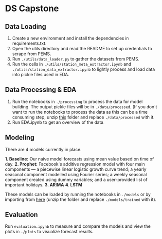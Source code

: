 # DS Capstone

## Data Loading
1. Create a new environment and install the dependencies in requirements.txt.
2. Open the utils directory and read the README to set up credentials to scrape from PEMS.
3. Run ```./utils/data_loader.py``` to gather the datasets from PEMS.
4. Run the cells in ```./utils/station_meta_extractor.ipynb``` and ```./utils/station_data_extractor.ipynb``` to lightly process and load data into pickle files used in EDA.

## Data Processing & EDA
1. Run the notebooks in ```./processing``` to process the data for model building. The output pickle files will be in ```./data/processed```. (If you don't want to run the notebooks to process the data as this can be a time consuming step, unzip [this](https://drive.google.com/file/d/1bmIvoG4kBYyH5cQILljLiI7vFuvY1dqA/view?usp=sharing) folder and replace ```./data/processed``` with it.
2. Run EDA.ipynb to get an overview of the data.

## Modeling
There are 4 models currently in place.

**1. Baseline:** Our naive model forecasts using mean value based on time of day.
**2. Prophet:** Facebook's additive regression model with four main components — a piecewise linear logistic growth curve trend; a yearly seasonal component modelled using Fourier series; a weekly seasonal component created using dummy variables; and a user-provided list of important holidays.
**3. ARIMA**
**4. LSTM**

These models can be loaded by running the notebooks in ```./models``` or by importing from [here](https://drive.google.com/file/d/1mPIR1Go70gm2cFoRMYuMzc6dXw-hnXA5/view?usp=sharing) (unzip the folder and replace ```./models/trained``` with it). 

## Evaluation
Run ```evaluation.ipynb``` to measure and compare the models and view the plots in ```./plots``` to visualize forecast results.




